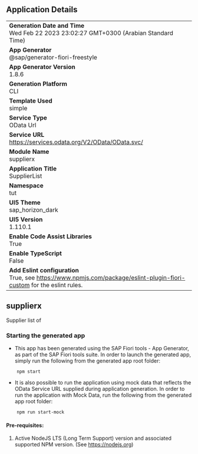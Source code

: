 ## Application Details
|               |
| ------------- |
|**Generation Date and Time**<br>Wed Feb 22 2023 23:02:27 GMT+0300 (Arabian Standard Time)|
|**App Generator**<br>@sap/generator-fiori-freestyle|
|**App Generator Version**<br>1.8.6|
|**Generation Platform**<br>CLI|
|**Template Used**<br>simple|
|**Service Type**<br>OData Url|
|**Service URL**<br>https://services.odata.org/V2/OData/OData.svc/
|**Module Name**<br>supplierx|
|**Application Title**<br>SupplierList|
|**Namespace**<br>tut|
|**UI5 Theme**<br>sap_horizon_dark|
|**UI5 Version**<br>1.110.1|
|**Enable Code Assist Libraries**<br>True|
|**Enable TypeScript**<br>False|
|**Add Eslint configuration**<br>True, see https://www.npmjs.com/package/eslint-plugin-fiori-custom for the eslint rules.|

## supplierx

Supplier list of 

### Starting the generated app

-   This app has been generated using the SAP Fiori tools - App Generator, as part of the SAP Fiori tools suite.  In order to launch the generated app, simply run the following from the generated app root folder:

```
    npm start
```

- It is also possible to run the application using mock data that reflects the OData Service URL supplied during application generation.  In order to run the application with Mock Data, run the following from the generated app root folder:

```
    npm run start-mock
```

#### Pre-requisites:

1. Active NodeJS LTS (Long Term Support) version and associated supported NPM version.  (See https://nodejs.org)


